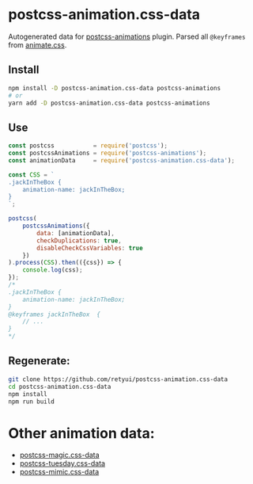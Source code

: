 
# postcss-animation.css-data

Autogenerated data for [postcss-animations](https://github.com/retyui/postcss-animations) plugin.
Parsed all `@keyframes` from [animate.css](https://daneden.github.io/animate.css/).

## Install
```bash
npm install -D postcss-animation.css-data postcss-animations
# or
yarn add -D postcss-animation.css-data postcss-animations
```

## Use
```js
const postcss           = require('postcss');
const postcssAnimations = require('postcss-animations');
const animationData     = require('postcss-animation.css-data');

const CSS = `
.jackInTheBox {
    animation-name: jackInTheBox;
}
`;

postcss(
    postcssAnimations({
        data: [animationData],
        checkDuplications: true,
        disableCheckCssVariables: true
    })
).process(CSS).then(({css}) => {
    console.log(css);
});
/*
.jackInTheBox {
    animation-name: jackInTheBox;
}
@keyframes jackInTheBox  {
    // ...
}
*/
```

## Regenerate:
```bash
git clone https://github.com/retyui/postcss-animation.css-data
cd postcss-animation.css-data
npm install
npm run build
```

# Other animation data:
- [postcss-magic.css-data](https://github.com/retyui/postcss-magic.css-data)
- [postcss-tuesday.css-data](https://github.com/retyui/postcss-tuesday.css-data)
- [postcss-mimic.css-data](https://github.com/retyui/postcss-mimic.css-data)
